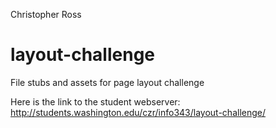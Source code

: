 Christopher Ross

layout-challenge
================

File stubs and assets for page layout challenge

Here is the link to the student webserver: 
http://students.washington.edu/czr/info343/layout-challenge/

